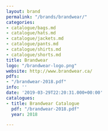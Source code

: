 ```yaml
---
layout: brand
permalink: "/brands/brandwear/"
categories:
- catalogue/bags.md
- catalogue/hats.md
- catalogue/jackets.md
- catalogue/pants.md
- catalogue/shirts.md
- catalogue/shorts.md
title: Brandwear
logo: "/brandwear-logo.png"
website: http://www.brandwear.ca/
pdfs:
- "/brandwear-2018.pdf"
info: ''
date: '2019-03-29T22:20:31.000+00:00'
catalogues:
- title: Brandwear Catalogue
  pdf: "/brandwear-2018.pdf"
  year: 2018

---
```

